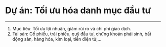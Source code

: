 # Dự án: Tối ưu hóa danh mục đầu tư
---
1. Mục tiêu: Tối ưu lợi nhuận, giảm rủi ro và chi phí giao dịch.
2. Tài sản: Cổ phiếu, trái phiếu, quỹ đầu tư, chứng khoán phái sinh, bất động sản, hàng hóa, kim loại, tiền điện tử,...
